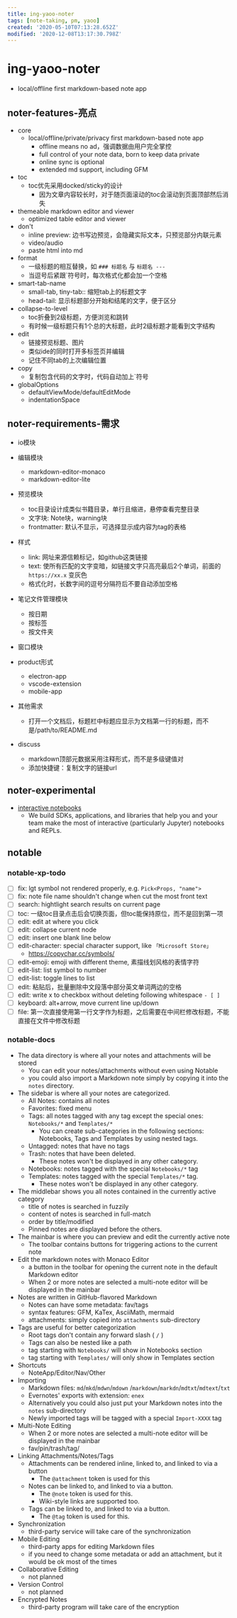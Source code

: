 ```yaml
---
title: ing-yaoo-noter
tags: [note-taking, pm, yaoo]
created: '2020-05-10T07:13:28.652Z'
modified: '2020-12-08T13:17:30.798Z'
---
```


# ing-yaoo-noter

- local/offline first markdown-based note app

## noter-features-亮点

- core
  - local/offline/private/privacy first markdown-based note app
    - offline means no ad，强调数据由用户完全掌控
    - full control of your note data, born to keep data private
    - online sync is optional
    - extended md support, including GFM
- toc
  - toc优先采用docked/sticky的设计
    - 因为文章内容较长时，对于随页面滚动的toc会滚动到页面顶部然后消失
- themeable markdown editor and viewer  
  - optimized table editor and viewer 
- don't
  - inline preview: 边书写边预览，会隐藏实际文本，只预览部分内联元素
  - video/audio 
  - paste html into md
- format
  - 一级标题的相互替换，如 `### 标题名` 与 `标题名 ---`
  - 当逗号后紧跟`符号时，每次格式化都会加一个空格
- smart-tab-name
  - small-tab, tiny-tab:: 缩短tab上的标题文字
  - head-tail: 显示标题部分开始和结尾的文字，便于区分
- collapse-to-level
  - toc折叠到2级标题，方便浏览和跳转
  - 有时候一级标题只有1个总的大标题，此时2级标题才能看到文字结构
- edit
  - 链接预览标题、图片
  - 类似ide的同时打开多标签页并编辑
  - 记住不同tab的上次编辑位置
- copy
  - 复制包含代码的文字时，代码自动加上`符号
- globalOptions
  - defaultViewMode/defaultEditMode
  - indentationSpace

## noter-requirements-需求

- io模块
- 编辑模块
  - markdown-editor-monaco
  - markdown-editor-lite
- 预览模块
  - toc目录设计成类似书籍目录，单行且缩进，悬停查看完整目录
  - 文字块: Note块，warning块
  - frontmatter: 默认不显示，可选择显示成内容为tag的表格
- 样式
  - link: 网址来源信赖标记，如github这类链接
  - text: 使所有匹配的文字变暗，如链接文字只高亮最后2个单词，前面的 `https://xx.x` 变灰色
  - 格式化时，长数字间的逗号分隔符后不要自动添加空格
- 笔记文件管理模块
  - 按日期
  - 按标签
  - 按文件夹
- 窗口模块
- product形式
  - electron-app
  - vscode-extension
  - mobile-app

- 其他需求
  - 打开一个文档后，标题栏中标题应显示为文档第一行的标题，而不是/path/to/README.md
- discuss
  - markdown顶部元数据采用注释形式，而不是多级键值对
  - 添加快捷键：复制文字的链接url

## noter-experimental

- [interactive notebooks](https://nteract.io/)
  - We build SDKs, applications, and libraries that help you and your team make the most of interactive (particularly Jupyter) notebooks and REPLs.

## notable

### notable-xp-todo

- [ ] fix: lgt symbol not rendered properly, e.g. `Pick<Props, "name">`
- [ ] fix: note file name shouldn't change when cut the most front text
- [ ] search: hightlight search results on current page
- [ ] toc: 一级toc目录点击后会切换页面，但toc能保持原位，而不是回到第一项
- [ ] edit: edit at where you click  
- [ ] edit: collapse current node  
- [ ] edit: insert one blank line below  
- [ ] edit-character: special character support, like `「Microsoft Store」`
  - https://copychar.cc/symbols/
- [ ] edit-emoji: emoji with different theme, 素描线划风格的表情字符
- [ ] edit-list: list symbol to number  
- [ ] edit-list: toggle lines to list  
- [ ] edit: 粘贴后，批量删除中文段落中部分英文单词两边的空格
- [ ] edit: write x to checkbox without deleting following whitespace `- [ ]`
- [ ] keyboard: alt+arrow, move current line up/down
- [ ] file: 第一次直接使用第一行文字作为标题，之后需要在中间栏修改标题，不能直接在文件中修改标题

### notable-docs

- The data directory is where all your notes and attachments will be stored
  - You can edit your notes/attachments without even using Notable
  - you could also import a Markdown note simply by copying it into the `notes` directory.
- The sidebar is where all your notes are categorized.
  - All Notes: contains all notes
  - Favorites: fixed menu    
  - Tags: all notes tagged with any tag except the special ones: `Notebooks/*` and `Templates/*`
      - You can create sub-categories in the following sections: Notebooks, Tags and Templates by using nested tags. 
  - Untagged: notes that have no tags
  - Trash: notes that have been deleted. 
      - These notes won't be displayed in any other category.
  - Notebooks: notes tagged with the special `Notebooks/*` tag
  - Templates: notes tagged with the special `Templates/*` tag. 
      - These notes won't be displayed in any other category.
- The middlebar shows you all notes contained in the currently active category
  - title of notes is searched in fuzzily
  - content of notes is searched in full-match
  - order by title/modified
  - Pinned notes are displayed before the others.
- The mainbar is where you can preview and edit the currently active note
  - The toolbar contains buttons for triggering actions to the current note
- Edit the markdown notes with Monaco Editor
  - a button in the toolbar for opening the current note in the default Markdown editor
  - When 2 or more notes are selected a multi-note editor will be displayed in the mainbar
- Notes are written in GitHub-flavored Markdown
  - Notes can have some metadata: fav/tags
  - syntax features: GFM, KaTex, AsciiMath, mermaid
  - attachments: simply copied into `attachments` sub-directory
- Tags are useful for better categorization
  - Root tags don't contain any forward slash ( `/` )
  - Tags can also be nested like a path
  - tag starting with `Notebooks/` will show in Notebooks section
  - tag starting with `Templates/` will only show in Templates section
- Shortcuts
  - NoteApp/Editor/Nav/Other
- Importing
  - Markdown files: `md`/`mkd`/`mdwn`/`mdown` /`markdown`/`markdn`/`mdtxt`/`mdtext`/`txt`
  - Evernotes' exports with extension: `enex`
  - Alternatively you could also just put your Markdown notes into the `notes` sub-directory 
  - Newly imported tags will be tagged with a special `Import-XXXX` tag
- Multi-Note Editing
  - When 2 or more notes are selected a multi-note editor will be displayed in the mainbar
  - fav/pin/trash/tag/
- Linking Attachments/Notes/Tags
  - Attachments can be rendered inline, linked to, and linked to via a button
      - The `@attachment` token is used for this
  - Notes can be linked to, and linked to via a button. 
      - The `@note` token is used for this. 
      - Wiki-style links are supported too.
  - Tags can be linked to, and linked to via a button. 
      - The `@tag` token is used for this.
- Synchronization
  - third-party service will take care of the synchronization
- Mobile Editing
  - third-party apps for editing Markdown files
  - if you need to change some metadata or add an attachment, but it would be ok most of the times
- Collaborative Editing
  - not planned
- Version Control
  - not planned
- Encrypted Notes
  - third-party program will take care of the encryption
